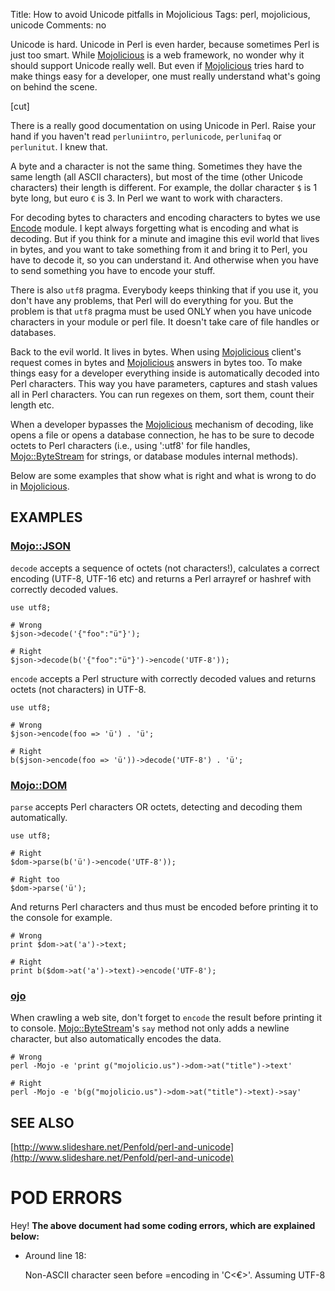 Title: How to avoid Unicode pitfalls in Mojolicious
Tags: perl, mojolicious, unicode
Comments: no

Unicode is hard. Unicode in Perl is even harder, because sometimes Perl is just
too smart. While [Mojolicious](https://metacpan.org/pod/Mojolicious) is a web framework, no wonder why it should
support Unicode really well. But even if [Mojolicious](https://metacpan.org/pod/Mojolicious) tries hard to make
things easy for a developer, one must really understand what's going on behind
the scene.

[cut]

There is a really good documentation on using Unicode in Perl. Raise your hand
if you haven't read `perluniintro`, `perlunicode`, `perlunifaq` or
`perlunitut`. I knew that.

A byte and a character is not the same thing. Sometimes they have the same
length (all ASCII characters), but most of the time (other Unicode characters)
their length is different. For example, the dollar character `$` is 1 byte
long, but euro `€` is 3. In Perl we want to work with characters.

For decoding bytes to characters and encoding characters to bytes we use
[Encode](https://metacpan.org/pod/Encode) module. I kept always forgetting what is encoding and what is
decoding. But if you think for a minute and imagine this evil world that lives
in bytes, and you want to take something from it and bring it to Perl, you have
to decode it, so you can understand it. And otherwise when you have to send
something you have to encode your stuff.

There is also `utf8` pragma. Everybody keeps thinking that if you use it, you
don't have any problems, that Perl will do everything for you. But the problem
is that `utf8` pragma must be used ONLY when you have unicode characters in
your module or perl file. It doesn't take care of file handles or databases.

Back to the evil world. It lives in bytes. When using [Mojolicious](https://metacpan.org/pod/Mojolicious) client's
request comes in bytes and [Mojolicious](https://metacpan.org/pod/Mojolicious) answers in bytes too. To make things
easy for a developer everything inside is automatically decoded into Perl
characters. This way you have parameters, captures and stash values all in Perl
characters. You can run regexes on them, sort them, count their length etc.

When a developer bypasses the [Mojolicious](https://metacpan.org/pod/Mojolicious) mechanism of decoding, like opens a
file or opens a database connection, he has to be sure to decode octets to Perl
characters (i.e., using ':utf8' for file handles, [Mojo::ByteStream](https://metacpan.org/pod/Mojo::ByteStream) for
strings, or database modules internal methods).

Below are some examples that show what is right and what is wrong to do in
[Mojolicious](https://metacpan.org/pod/Mojolicious).

## EXAMPLES

### [Mojo::JSON](https://metacpan.org/pod/Mojo::JSON)

`decode` accepts a sequence of octets (not characters!), calculates a correct
encoding (UTF-8, UTF-16 etc) and returns a Perl arrayref or hashref with
correctly decoded values.

    use utf8;

    # Wrong
    $json->decode('{"foo":"ü"}');

    # Right
    $json->decode(b('{"foo":"ü"}')->encode('UTF-8'));

`encode` accepts a Perl structure with correctly decoded values and returns
octets (not characters) in UTF-8.

    use utf8;

    # Wrong
    $json->encode(foo => 'ü') . 'ü';

    # Right
    b($json->encode(foo => 'ü'))->decode('UTF-8') . 'ü';

### [Mojo::DOM](https://metacpan.org/pod/Mojo::DOM)

`parse` accepts Perl characters OR octets, detecting and decoding them
automatically.

    use utf8;

    # Right
    $dom->parse(b('ü')->encode('UTF-8'));

    # Right too
    $dom->parse('ü');

And returns Perl characters and thus must be encoded before printing it to the
console for example.

    # Wrong
    print $dom->at('a')->text;

    # Right
    print b($dom->at('a')->text)->encode('UTF-8');

### [ojo](https://metacpan.org/pod/ojo)

When crawling a web site, don't forget to `encode` the result before printing
it to console. [Mojo::ByteStream](https://metacpan.org/pod/Mojo::ByteStream)'s `say` method not only adds a newline
character, but also automatically encodes the data.

    # Wrong
    perl -Mojo -e 'print g("mojolicio.us")->dom->at("title")->text'

    # Right
    perl -Mojo -e 'b(g("mojolicio.us")->dom->at("title")->text)->say'

## SEE ALSO

[http://www.slideshare.net/Penfold/perl-and-unicode](http://www.slideshare.net/Penfold/perl-and-unicode)

# POD ERRORS

Hey! **The above document had some coding errors, which are explained below:**

- Around line 18:

    Non-ASCII character seen before =encoding in 'C<€>'. Assuming UTF-8
